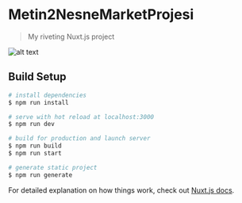 # Metin2NesneMarketProjesi

> My riveting Nuxt.js project




![alt text](https://i.imgur.com/YEtpzRD.gifv)




## Build Setup

``` bash
# install dependencies
$ npm run install

# serve with hot reload at localhost:3000
$ npm run dev

# build for production and launch server
$ npm run build
$ npm run start

# generate static project
$ npm run generate
```

For detailed explanation on how things work, check out [Nuxt.js docs](https://nuxtjs.org).
